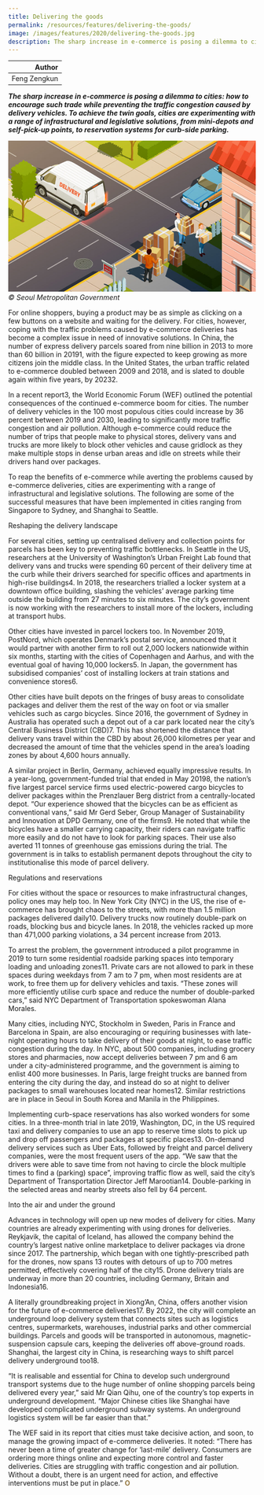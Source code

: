 ```yaml
---
title: Delivering the goods
permalink: /resources/features/delivering-the-goods/
image: /images/features/2020/delivering-the-goods.jpg
description: The sharp increase in e-commerce is posing a dilemma to cities: how to encourage such trade while preventing the traffic congestion caused by delivery vehicles. To achieve the twin goals, cities are experimenting with a range of infrastructural and legislative solutions, from mini-depots and self-pick-up points, to reservation systems for curb-side parking.
---
```


| Author |
|---:|
| Feng Zengkun |

***The sharp increase in e-commerce is posing a dilemma to cities: how to encourage such trade while preventing the traffic congestion caused by delivery vehicles. To achieve the twin goals, cities are experimenting with a range of infrastructural and legislative solutions, from mini-depots and self-pick-up points, to reservation systems for curb-side parking.***

![Seoul](/images/features/2020/delivering-the-goods.jpg/)*© Seoul Metropolitan Government*

For online shoppers, buying a product may be as simple as clicking on a few buttons on a website and waiting for the delivery. For cities, however, coping with the traffic problems caused by e-commerce deliveries has become a complex issue in need of innovative solutions. In China, the number of express delivery parcels soared from nine billion in 2013 to more than 60 billion in 20191, with the figure expected to keep growing as more citizens join the middle class. In the United States, the urban traffic related to e-commerce doubled between 2009 and 2018, and is slated to double again within five years, by 20232. 

In a recent report3, the World Economic Forum (WEF) outlined the potential consequences of the continued e-commerce boom for cities. The number of delivery vehicles in the 100 most populous cities could increase by 36 percent between 2019 and 2030, leading to significantly more traffic congestion and air pollution. Although e-commerce could reduce the  number of trips that people make to physical stores, delivery vans and trucks are more likely to block other vehicles and cause gridlock as they make multiple stops in dense urban areas and idle on streets while their drivers hand over packages.

To reap the benefits of e-commerce while averting the problems caused by e-commerce deliveries, cities are experimenting with a range of infrastructural and legislative solutions. The following are some of the successful measures that have been implemented in cities ranging from Singapore to Sydney, and Shanghai to Seattle. 

Reshaping the delivery landscape

For several cities, setting up centralised delivery and collection points for parcels has been key to preventing traffic bottlenecks. In Seattle in the US, researchers at the University of Washington’s Urban Freight Lab found that delivery vans and trucks were spending 60 percent of their delivery time at the curb while their drivers searched for specific offices and apartments in high-rise buildings4. In 2018, the researchers trialled a locker system at a downtown office building, slashing the vehicles’ average parking time outside the building from 27 minutes to six minutes. The city’s government is now working with the researchers to install more of the lockers, including at transport hubs. 

Other cities have invested in parcel lockers too. In November 2019, PostNord, which operates Denmark’s postal service, announced that it would partner with another firm to roll out 2,000 lockers nationwide within six months, starting with the cities of Copenhagen and Aarhus, and with the eventual goal of having 10,000 lockers5. In Japan, the government has subsidised companies’ cost of installing lockers at train stations and convenience stores6.  

Other cities have built depots on the fringes of busy areas to consolidate packages and deliver them the rest of the way on foot or via smaller vehicles such as cargo bicycles. Since 2016, the government of Sydney in Australia has operated such a depot out of a car park located near the city’s Central Business District (CBD)7. This has shortened the distance that delivery vans travel within the CBD by about 26,000 kilometres per year and decreased the amount of time that the vehicles spend in the area’s loading zones by about 4,600 hours annually.

A similar project in Berlin, Germany, achieved equally impressive results. In a year-long, government-funded trial that ended in May 20198, the nation’s five largest parcel service firms used electric-powered cargo bicycles to deliver packages within the Prenzlauer Berg district from a centrally-located depot. “Our experience showed that the bicycles can be as efficient as conventional vans,” said Mr Gerd Seber, Group Manager of Sustainability and Innovation at DPD Germany, one of the firms9. He noted that while the bicycles have a smaller carrying capacity, their riders can navigate traffic more easily and do not have to look for parking spaces. Their use also averted 11 tonnes of greenhouse gas emissions during the trial. The government is in talks to establish permanent depots throughout the city to institutionalise this mode of parcel delivery.

Regulations and reservations

For cities without the space or resources to make infrastructural changes, policy ones may help too. In New York City (NYC) in the US, the rise of e-commerce has brought chaos to the streets, with more than 1.5 million packages delivered daily10. Delivery trucks now routinely double-park on roads, blocking bus and bicycle lanes. In 2018, the vehicles racked up more than 471,000 parking violations, a 34 percent increase from 2013. 

To arrest the problem, the government introduced a pilot programme in 2019 to turn some residential roadside parking spaces into temporary loading and unloading zones11. Private cars are not allowed to park in these spaces during weekdays from 7 am to 7 pm, when most residents are at work, to free them up for delivery vehicles and taxis. “These zones will more efficiently utilise curb space and reduce the number of double-parked cars,” said NYC Department of Transportation spokeswoman Alana Morales.

Many cities, including NYC, Stockholm in Sweden, Paris in France and Barcelona in Spain, are also encouraging or requiring businesses with late-night operating hours to take delivery of their goods at night, to ease traffic congestion during the day. In NYC, about 500 companies, including grocery stores and pharmacies, now accept deliveries between 7 pm and 6 am under a city-administered programme, and the government is aiming to enlist 400 more businesses. In Paris, large freight trucks are banned from entering the city during the day, and instead do so at night to deliver packages to small warehouses located near homes12. Similar restrictions are in place in Seoul in South Korea and Manila in the Philippines.  

Implementing curb-space reservations has also worked wonders for some cities. In a three-month trial in late 2019, Washington, DC, in the US required taxi and delivery companies to use an app to reserve time slots to pick up and drop off passengers and packages at specific places13. On-demand delivery services such as Uber Eats, followed by freight and parcel delivery companies, were the most frequent users of the app. “We saw that the drivers were able to save time from not having to circle the block multiple times to find a (parking) space”, improving traffic flow as well, said the city’s Department of Transportation Director Jeff Marootian14. Double-parking in the selected areas and nearby streets also fell by 64 percent.

Into the air and under the ground

Advances in technology will open up new modes of delivery for cities. Many countries are already experimenting with using drones for deliveries. Reykjavik, the capital of Iceland, has allowed the company behind the country’s largest native online marketplace to deliver packages via drone since 2017. The partnership, which began with one tightly-prescribed path for the drones, now spans 13 routes with detours of up to 700 metres permitted, effectively covering half of the city15. Drone delivery trials are underway in more than 20 countries, including Germany, Britain and Indonesia16. 

A literally groundbreaking project in Xiong’An, China, offers another vision for the future of e-commerce deliveries17. By 2022, the city will complete an underground loop delivery system that connects sites such as logistics centres, supermarkets, warehouses, industrial parks and other commercial buildings. Parcels and goods will be transported in autonomous, magnetic-suspension capsule cars, keeping the deliveries off above-ground roads. Shanghai, the largest city in China, is researching ways to shift parcel delivery underground too18. 

“It is realisable and essential for China to develop such underground transport systems due to the huge number of online shopping parcels being delivered every year,” said Mr Qian Qihu, one of the country’s top experts in underground development. “Major Chinese cities like Shanghai have developed complicated underground subway systems. An underground logistics system will be far easier than that.”

The WEF said in its report that cities must take decisive action, and soon, to manage the growing impact of e-commerce deliveries. It noted: “There has never been a time of greater change for ‘last-mile’ delivery. Consumers are ordering more things online and expecting more control and faster deliveries. Cities are struggling with traffic congestion and air pollution. Without a doubt, there is an urgent need for action, and effective interventions must be put in place.” **<font color="#967942">O</font>**
